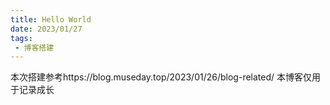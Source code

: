 ```yaml
---
title: Hello World
date: 2023/01/27
tags:
 - 博客搭建
---
```

本次搭建参考https://blog.museday.top/2023/01/26/blog-related/
本博客仅用于记录成长
